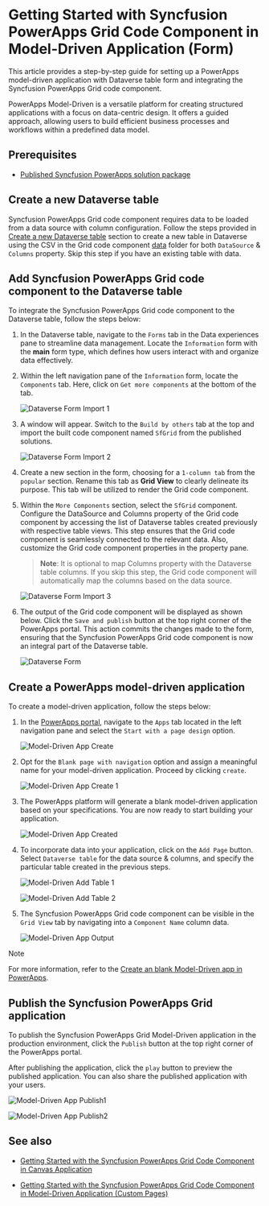 # Getting Started with Syncfusion PowerApps Grid Code Component in Model-Driven Application (Form)

This article provides a step-by-step guide for setting up a PowerApps model-driven application with Dataverse table form and integrating the Syncfusion PowerApps Grid code component.

PowerApps Model-Driven is a versatile platform for creating structured applications with a focus on data-centric design. It offers a guided approach, allowing users to build efficient business processes and workflows within a predefined data model.

## Prerequisites

- [Published Syncfusion PowerApps solution package](../../README.md#deploying-the-solution-package-in-the-powerapps-portal)

## Create a new Dataverse table

Syncfusion PowerApps Grid code component requires data to be loaded from a data source with column configuration. Follow the steps provided in [Create a new Dataverse table](../common/faq.md#how-to-create-a-new-dataverse-table) section to create a new table in Dataverse using the CSV in the Grid code component [data](../../components/grids/data/) folder for both `DataSource` & `Columns` property. Skip this step if you have an existing table with data.

## Add Syncfusion PowerApps Grid code component to the Dataverse table

To integrate the Syncfusion PowerApps Grid code component to the Dataverse table, follow the steps below:

1. In the Dataverse table, navigate to the `Forms` tab in the Data experiences pane to streamline data management. Locate the `Information` form with the **main** form type, which defines how users interact with and organize data effectively.

2. Within the left navigation pane of the `Information` form, locate the `Components` tab. Here, click on `Get more components` at the bottom of the tab.

      ![Dataverse Form Import 1](../images/common/MD-PP-Import1.png)

3. A window will appear. Switch to the `Build by others` tab at the top and import the built code component named `SfGrid` from the published solutions.

      ![Dataverse Form Import 2](../images/grids/MD-PP-Import2.png)

4. Create a new section in the form, choosing for a `1-column tab` from the `popular` section. Rename this tab as **Grid View** to clearly delineate its purpose. This tab will be utilized to render the Grid code component.

5. Within the `More Components` section, select the `SfGrid` component. Configure the DataSource and Columns property of the Grid code component by accessing the list of Dataverse tables created previously with respective table views. This step ensures that the Grid code component is seamlessly connected to the relevant data. Also, customize the Grid code component properties in the property pane.

      > **Note**: It is optional to map Columns property with the Dataverse table columns. If you skip this step, the Grid code component will automatically map the columns based on the data source.

      ![Dataverse Form Import 3](../images/grids/MD-PP-Import3.png)

6. The output of the Grid code component will be displayed as shown below. Click the `Save and publish` button at the top right corner of the PowerApps portal. This action commits the changes made to the form, ensuring that the Syncfusion PowerApps Grid code component is now an integral part of the Dataverse table.

      ![Dataverse Form](../images/grids/MD-DataverseForm.png)

## Create a PowerApps model-driven application

To create a model-driven application, follow the steps below:

1. In the [PowerApps portal](https://make.powerapps.com/), navigate to the `Apps` tab located in the left navigation pane and select the `Start with a page design` option.

      ![Model-Driven App Create](../images/common/CV-App.png)

2. Opt for the `Blank page with navigation` option and assign a meaningful name for your model-driven application. Proceed by clicking `create`.

      ![Model-Driven App Create 1](../images/common/CV-App1.png)

3. The PowerApps platform will generate a blank model-driven application based on your specifications. You are now ready to start building your application.

      ![Model-Driven App Created](../images/common/MD-Created.png)

4. To incorporate data into your application, click on the `Add Page` button. Select `Dataverse table` for the data source & columns, and specify the particular table created in the previous steps.

      ![Model-Driven Add Table 1](../images/common/MD-AddTable1.png)

      ![Model-Driven Add Table 2](../images/common/MD-AddTable2.png)

5. The Syncfusion PowerApps Grid code component can be visible in the `Grid View` tab by navigating into a `Component Name` column data.

      ![Model-Driven App Output](../images/grids/MD-Output.png)

> [!NOTE]
> For more information, refer to the [Create an blank Model-Driven app in PowerApps](https://learn.microsoft.com/en-us/power-apps/maker/model-driven-apps/build-app-three-steps).

## Publish the Syncfusion PowerApps Grid application

To publish the Syncfusion PowerApps Grid Model-Driven application in the production environment, click the `Publish` button at the top right corner of the PowerApps portal.

After publishing the application, click the `play` button to preview the published application. You can also share the published application with your users.

![Model-Driven App Publish1](../images/grids/MD-Publish1.png)

![Model-Driven App Publish2](../images/grids/MD-Publish2.png)

## See also

- [Getting Started with the Syncfusion PowerApps Grid Code Component in Canvas Application](getting-started-with-canvas.md)

- [Getting Started with the Syncfusion PowerApps Grid Code Component in Model-Driven Application (Custom Pages)](getting-started-with-model-driven-custom-pages.md)
